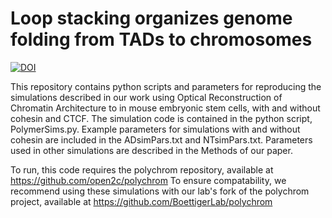 # Loop stacking organizes genome folding from TADs to chromosomes

[![DOI](https://zenodo.org/badge/513259361.svg)](https://zenodo.org/badge/latestdoi/513259361)

This repository contains python scripts and parameters for reproducing the simulations described in our work using Optical Reconstruction of Chromatin Architecture to in mouse embryonic stem cells, with and without cohesin and CTCF.
The simulation code is contained in the python script, PolymerSims.py.  Example parameters for simulations with and without cohesin are included in the ADsimPars.txt and NTsimPars.txt.  Parameters used in other simulations are described in the Methods of our paper.

To run, this code requires the polychrom repository, available at https://github.com/open2c/polychrom
To ensure compatability, we recommend using these simulations with our lab's fork of the polychrom project, available at https://github.com/BoettigerLab/polychrom